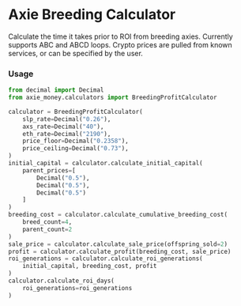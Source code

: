 # Axie Breeding Calculator

Calculate the time it takes prior to ROI from breeding axies. Currently supports
ABC and ABCD loops. Crypto prices are pulled from known services, or can be
specified by the user.

### Usage 

```python
from decimal import Decimal
from axie_money.calculators import BreedingProfitCalculator

calculator = BreedingProfitCalculator(
	slp_rate=Decimal("0.26"),
	axs_rate=Decimal("40"),
	eth_rate=Decimal("2190"),
	price_floor=Decimal("0.2358"),
	price_ceiling=Decimal("0.73"),
)
initial_capital = calculator.calculate_initial_capital(
	parent_prices=[
		Decimal("0.5"),
		Decimal("0.5"),
		Decimal("0.5")
	]
)
breeding_cost = calculator.calculate_cumulative_breeding_cost(
	breed_count=4,
	parent_count=2
)
sale_price = calculator.calculate_sale_price(offspring_sold=2)
profit = calculator.calculate_profit(breeding_cost, sale_price)
roi_generations = calculator.calculate_roi_generations(
	initial_capital, breeding_cost, profit
)
calculator.calculate_roi_days(
	roi_generations=roi_generations
)
```